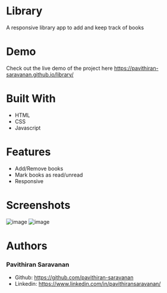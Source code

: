 # Library
A responsive library app to add and keep track of books

# Demo
Check out the live demo of the project here https://pavithiran-saravanan.github.io/library/

# Built With
- HTML
- CSS
- Javascript

# Features
- Add/Remove books
- Mark books as read/unread
- Responsive

# Screenshots
![image](https://github.com/pavithiran-saravanan/library/assets/63770646/d9927f07-3132-480a-b15c-426f859239b3)
![image](https://github.com/pavithiran-saravanan/library/assets/63770646/5aa47ec4-6d3e-4c7d-9033-1c0edd70ab0d)

# Authors
### Pavithiran Saravanan
- Github: https://github.com/pavithiran-saravanan
- Linkedin: https://www.linkedin.com/in/pavithiransaravanan/

